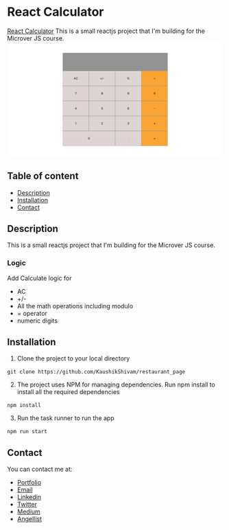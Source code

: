 # React Calculator

[React Calculator](https://blissful-brattain-2ea0d8.netlify.com/) This is a small reactjs project that I'm building for the Microver JS course.
![Screenshot](screenshot.png)

## Table of content

- [Description](#Description)
- [Installation](#installation)
- [Contact](#contact)

## Description

This is a small reactjs project that I'm building for the Microver JS course.

### Logic

Add Calculate logic for

- AC
- +/-
- All the math operations including modulo
- = operator
- numeric digits

## Installation

1. Clone the project to your local directory

```
git clone https://github.com/KaushikShivam/restaurant_page
```

2. The project uses NPM for managing dependencies. Run npm install to install all the required dependencies

```
npm install
```

3. Run the task runner to run the app

```
npm run start
```

## Contact

You can contact me at:

- [Portfolio](https://www.shivamkaushik.com)
- [Email](mailto:shivamkaushikofficial@gmail.com)
- [Linkedin](https://www.linkedin.com/in/kshivamdev/)
- [Twitter](https://twitter.com/kShivamDev)
- [Medium](https://medium.com/@shivamkaushikofficial)
- [Angellist](https://angel.co/kshivamdev)
